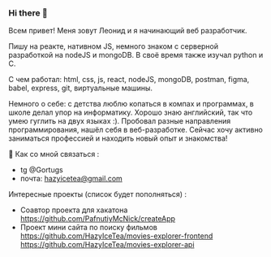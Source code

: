 ### Hi there 👋

Всем привет! Меня зовут Леонид и я начинающий веб разработчик.

Пишу на реакте, нативном JS, немного знаком с серверной разработкой на nodeJS и mongoDB.
В своё время также изучал python и C.

С чем работал: html, css, js, react, nodeJS, mongoDB, postman, figma, babel, express, git, виртуальные машины.

Немного о себе: с детства люблю копаться в компах и программах, в школе делал упор на информатику. Хорошо знаю английский, так что умею гуглить на двух языках :). Пробовал разные направления программирования, нашёл себя в веб-разработке. Сейчас хочу активно заниматься профессией и находить новый опыт и знакомства!

💬 Как со мной связаться :
* tg @Gortugs
* почта: hazyicetea@gmail.com

Интересные проекты (список будет пополняться) :
 * Соавтор проекта для хакатона https://github.com/PafnutiyMcNick/createApp
 * Проект мини сайта по поиску фильмов https://github.com/HazyIceTea/movies-explorer-frontend https://github.com/HazyIceTea/movies-explorer-api


<!--
**HazyIceTea/HazyIceTea** is a ✨ _special_ ✨ repository because its `README.md` (this file) appears on your GitHub profile.

Here are some ideas to get you started:

- 🔭 I’m currently working on ...
- 🌱 I’m currently learning ...
- 👯 I’m looking to collaborate on ...
- 🤔 I’m looking for help with ...
- 💬 Ask me about ...
- 📫 How to reach me: ...
- 😄 Pronouns: ...
- ⚡ Fun fact: ...
-->
